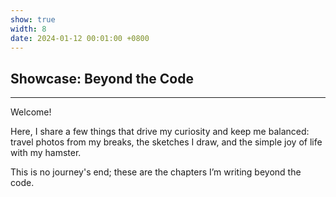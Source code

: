 ```yaml
---
show: true
width: 8
date: 2024-01-12 00:01:00 +0800
---
```


<div class="p-4">
    <h2>Showcase: Beyond the Code</h2>
    <hr />
    <p>
        Welcome!
    </p>
    <p>
        Here, I share a few things that drive my curiosity and keep me balanced: travel photos from my breaks, the sketches I draw, and the simple joy of life with my hamster.
    </p>
    <p>
        This is no journey's end; these are the chapters I’m writing beyond the code.
    </p>
</div>
